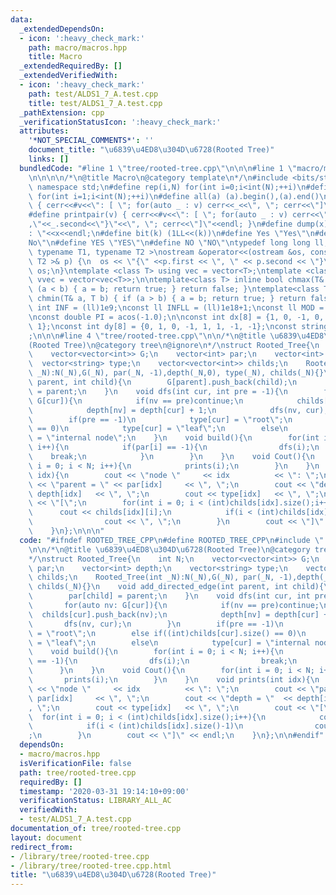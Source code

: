 ```yaml
---
data:
  _extendedDependsOn:
  - icon: ':heavy_check_mark:'
    path: macro/macros.hpp
    title: Macro
  _extendedRequiredBy: []
  _extendedVerifiedWith:
  - icon: ':heavy_check_mark:'
    path: test/ALDS1_7_A.test.cpp
    title: test/ALDS1_7_A.test.cpp
  _pathExtension: cpp
  _verificationStatusIcon: ':heavy_check_mark:'
  attributes:
    '*NOT_SPECIAL_COMMENTS*': ''
    document_title: "\u6839\u4ED8\u304D\u6728(Rooted Tree)"
    links: []
  bundledCode: "#line 1 \"tree/rooted-tree.cpp\"\n\n\n#line 1 \"macro/macros.hpp\"\
    \n\n\n\n/*\n@title Macro\n@category template\n*/\n#include <bits/stdc++.h>\nusing\
    \ namespace std;\n#define rep(i,N) for(int i=0;i<int(N);++i)\n#define rep1(i,N)\
    \ for(int i=1;i<int(N);++i)\n#define all(a) (a).begin(),(a).end()\n#define print(v)\
    \ { cerr<<#v<<\": [ \"; for(auto _ : v) cerr<<_<<\", \"; cerr<<\"]\"<<endl; }\n\
    #define printpair(v) { cerr<<#v<<\": [ \"; for(auto _ : v) cerr<<\"{\"<<_.first<<\"\
    ,\"<<_.second<<\"}\"<<\", \"; cerr<<\"]\"<<endl; }\n#define dump(x) cerr<<#x<<\"\
    : \"<<x<<endl;\n#define bit(k) (1LL<<(k))\n#define Yes \"Yes\"\n#define No \"\
    No\"\n#define YES \"YES\"\n#define NO \"NO\"\ntypedef long long ll;\n\ntemplate<\
    \ typename T1, typename T2 >\nostream &operator<<(ostream &os, const pair< T1,\
    \ T2 >& p) {\n  os << \"{\" <<p.first << \", \" << p.second << \"}\";\n  return\
    \ os;\n}\ntemplate <class T> using vec = vector<T>;\ntemplate <class T> using\
    \ vvec = vector<vec<T>>;\n\ntemplate<class T> inline bool chmax(T& a, T b) { if\
    \ (a < b) { a = b; return true; } return false; }\ntemplate<class T> inline bool\
    \ chmin(T& a, T b) { if (a > b) { a = b; return true; } return false; }\n\nconst\
    \ int INF = (ll)1e9;\nconst ll INFLL = (ll)1e18+1;\nconst ll MOD = (ll)1e9+7;\n\
    \nconst double PI = acos(-1.0);\n\nconst int dx[8] = {1, 0, -1, 0, 1, -1, -1,\
    \ 1};\nconst int dy[8] = {0, 1, 0, -1, 1, 1, -1, -1};\nconst string dir = \"DRUL\"\
    ;\n\n\n#line 4 \"tree/rooted-tree.cpp\"\n\n/*\n@title \u6839\u4ED8\u304D\u6728\
    (Rooted Tree)\n@category tree\n@ignore\n*/\nstruct Rooted_Tree{\n    int N;\n\
    \    vector<vector<int>> G;\n    vector<int> par;\n    vector<int> depth;\n  \
    \  vector<string> type;\n    vector<vector<int>> childs;\n    Rooted_Tree(int\
    \ _N):N(_N),G(_N), par(_N, -1),depth(_N,0), type(_N), childs(_N){}\n    void add_directed_edge(int\
    \ parent, int child){\n        G[parent].push_back(child);\n        par[child]\
    \ = parent;\n    }\n    void dfs(int cur, int pre = -1){\n        for(auto nv:\
    \ G[cur]){\n            if(nv == pre)continue;\n            childs[cur].push_back(nv);\n\
    \            depth[nv] = depth[cur] + 1;\n            dfs(nv, cur);\n        }\n\
    \        if(pre == -1)\n            type[cur] = \"root\";\n        else if((int)childs[cur].size()\
    \ == 0)\n            type[cur] = \"leaf\";\n        else\n            type[cur]\
    \ = \"internal node\";\n    }\n    void build(){\n        for(int i = 0; i < N;\
    \ i++){\n            if(par[i] == -1){\n                dfs(i);\n            \
    \    break;\n            }\n        }\n    }\n    void Cout(){\n        for(int\
    \ i = 0; i < N; i++){\n            prints(i);\n        }\n    }\n    void prints(int\
    \ idx){\n        cout << \"node \"     << idx          << \": \";\n        cout\
    \ << \"parent = \" << par[idx]     << \", \";\n        cout << \"depth = \"  <<\
    \ depth[idx]   << \", \";\n        cout << type[idx]   << \", \";\n        cout\
    \ << \"[\";\n        for(int i = 0; i < (int)childs[idx].size();i++){\n      \
    \      cout << childs[idx][i];\n            if(i < (int)childs[idx].size()-1)\n\
    \                cout << \", \";\n        }\n        cout << \"]\" << endl;\n\
    \    }\n};\n\n\n"
  code: "#ifndef ROOTED_TREE_CPP\n#define ROOTED_TREE_CPP\n#include \"../macro/macros.hpp\"\
    \n\n/*\n@title \u6839\u4ED8\u304D\u6728(Rooted Tree)\n@category tree\n@ignore\n\
    */\nstruct Rooted_Tree{\n    int N;\n    vector<vector<int>> G;\n    vector<int>\
    \ par;\n    vector<int> depth;\n    vector<string> type;\n    vector<vector<int>>\
    \ childs;\n    Rooted_Tree(int _N):N(_N),G(_N), par(_N, -1),depth(_N,0), type(_N),\
    \ childs(_N){}\n    void add_directed_edge(int parent, int child){\n        G[parent].push_back(child);\n\
    \        par[child] = parent;\n    }\n    void dfs(int cur, int pre = -1){\n \
    \       for(auto nv: G[cur]){\n            if(nv == pre)continue;\n          \
    \  childs[cur].push_back(nv);\n            depth[nv] = depth[cur] + 1;\n     \
    \       dfs(nv, cur);\n        }\n        if(pre == -1)\n            type[cur]\
    \ = \"root\";\n        else if((int)childs[cur].size() == 0)\n            type[cur]\
    \ = \"leaf\";\n        else\n            type[cur] = \"internal node\";\n    }\n\
    \    void build(){\n        for(int i = 0; i < N; i++){\n            if(par[i]\
    \ == -1){\n                dfs(i);\n                break;\n            }\n  \
    \      }\n    }\n    void Cout(){\n        for(int i = 0; i < N; i++){\n     \
    \       prints(i);\n        }\n    }\n    void prints(int idx){\n        cout\
    \ << \"node \"     << idx          << \": \";\n        cout << \"parent = \" <<\
    \ par[idx]     << \", \";\n        cout << \"depth = \"  << depth[idx]   << \"\
    , \";\n        cout << type[idx]   << \", \";\n        cout << \"[\";\n      \
    \  for(int i = 0; i < (int)childs[idx].size();i++){\n            cout << childs[idx][i];\n\
    \            if(i < (int)childs[idx].size()-1)\n                cout << \", \"\
    ;\n        }\n        cout << \"]\" << endl;\n    }\n};\n\n#endif"
  dependsOn:
  - macro/macros.hpp
  isVerificationFile: false
  path: tree/rooted-tree.cpp
  requiredBy: []
  timestamp: '2020-03-31 19:14:10+09:00'
  verificationStatus: LIBRARY_ALL_AC
  verifiedWith:
  - test/ALDS1_7_A.test.cpp
documentation_of: tree/rooted-tree.cpp
layout: document
redirect_from:
- /library/tree/rooted-tree.cpp
- /library/tree/rooted-tree.cpp.html
title: "\u6839\u4ED8\u304D\u6728(Rooted Tree)"
---
```

